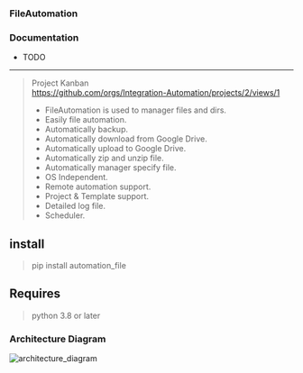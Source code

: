 ### FileAutomation

### Documentation

* TODO

---
> Project Kanban \
> https://github.com/orgs/Integration-Automation/projects/2/views/1
> * FileAutomation is used to manager files and dirs.
> * Easily file automation.
> * Automatically backup.
> * Automatically download from Google Drive.
> * Automatically upload to Google Drive.
> * Automatically zip and unzip file.
> * Automatically manager specify file.
> * OS Independent.
> * Remote automation support.
> * Project & Template support.
> * Detailed log file.
> * Scheduler.


## install
> pip install automation_file

## Requires
> python 3.8 or later

### Architecture Diagram
![architecture_diagram](architecture_diagram/FileAutomation.drawio.png)
